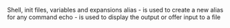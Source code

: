 Shell, init files, variables and expansions
alias - is used to create a new alias for any command
echo - is used to display the output or offer input to a file
